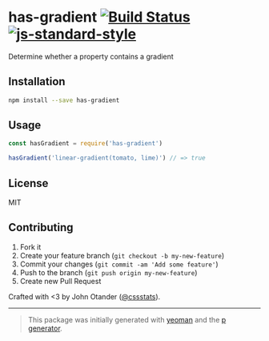 # has-gradient [![Build Status](https://secure.travis-ci.org/cssstats/has-gradient.svg?branch=master)](https://travis-ci.org/cssstats/has-gradient) [![js-standard-style](https://img.shields.io/badge/code%20style-standard-brightgreen.svg?style=flat)](https://github.com/feross/standard)

Determine whether a property contains a gradient

## Installation

```bash
npm install --save has-gradient
```

## Usage

```javascript
const hasGradient = require('has-gradient')

hasGradient('linear-gradient(tomato, lime)') // => true
```

## License

MIT

## Contributing

1. Fork it
2. Create your feature branch (`git checkout -b my-new-feature`)
3. Commit your changes (`git commit -am 'Add some feature'`)
4. Push to the branch (`git push origin my-new-feature`)
5. Create new Pull Request

Crafted with <3 by John Otander ([@cssstats](https://twitter.com/cssstats)).

---

> This package was initially generated with [yeoman](http://yeoman.io) and the [p generator](https://github.com/johnotander/generator-p.git).
